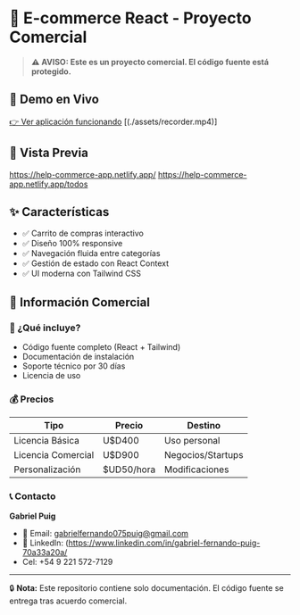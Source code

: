 # 🛒 E-commerce React - Proyecto Comercial

> **⚠️ AVISO: Este es un proyecto comercial. El código fuente está protegido.**

## 🎯 Demo en Vivo
[👉 Ver aplicación funcionando]([(https://help-commerce-app.netlify.app/)])
[(./assets/recorder.mp4)]
## 📸 Vista Previa
https://help-commerce-app.netlify.app/
https://help-commerce-app.netlify.app/todos

## ✨ Características
- ✅ Carrito de compras interactivo
- ✅ Diseño 100% responsive
- ✅ Navegación fluida entre categorías
- ✅ Gestión de estado con React Context
- ✅ UI moderna con Tailwind CSS

## 💼 Información Comercial

### 💎 ¿Qué incluye?
- Código fuente completo (React + Tailwind)
- Documentación de instalación
- Soporte técnico por 30 días
- Licencia de uso

### 💰 Precios
| Tipo | Precio | Destino |
|------|--------|---------|
| Licencia Básica | U$D400 | Uso personal |
| Licencia Comercial | U$D900 | Negocios/Startups |
| Personalización | $UD50/hora | Modificaciones |

### 📞 Contacto
**Gabriel Puig**
- 📧 Email: gabrielfernando075puig@gmail.com
- 💼 LinkedIn: (https://www.linkedin.com/in/gabriel-fernando-puig-70a33a20a/
- Cel: +54 9 221 572-7129

---

🔒 **Nota:** Este repositorio contiene solo documentación. El código fuente se entrega tras acuerdo comercial.
